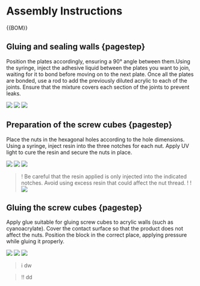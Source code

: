 [M4x10 screws]:Parts.yaml#M4x10PanSteel
[No. 2 Phillips screwdriver]:Parts.yaml#Screwdriver_Philips_No2
# Assembly Instructions

{{BOM}}

## Gluing and sealing walls {pagestep}

Position the plates accordingly, ensuring a 90° angle between them.Using the syringe, inject the
adhesive liquid between the plates you want to join, waiting for it to bond before moving on to the next plate. Once all the plates
are bonded, use a rod to add the previously diluted acrylic to each of the joints. Ensure that the mixture covers each section of the
joints to prevent leaks.

![](images/AssemblyImages/P01.jpg)
![](images/AssemblyImages/P02.jpg)
![](images/AssemblyImages/P03.jpg)


## Preparation of the screw cubes {pagestep}
Place the nuts in the hexagonal holes according to the hole dimensions. Using a syringe,
inject resin into the three notches for each nut. Apply UV light to cure the resin and secure the nuts in place.

![](images/AssemblyImages/P04.jpg)
![](images/AssemblyImages/P05.jpg)
![](images/AssemblyImages/P07.jpg)

>! Be careful that the resin applied is only injected into the indicated notches. Avoid using excess resin that could affect the nut thread.
>!
>! ![](images/AssemblyImages/P06.jpg)

## Gluing the screw cubes {pagestep}
Apply glue suitable for gluing screw cubes to acrylic walls (such as cyanoacrylate). Cover the contact surface so that the product does not affect the nuts. Position the block in the correct place, applying pressure while gluing it properly.

![](images/AssemblyImages/p08.jpg)
![](images/AssemblyImages/p09.jpg)
![](images/AssemblyImages/p10.jpg)


>i  dw

>!! dd
